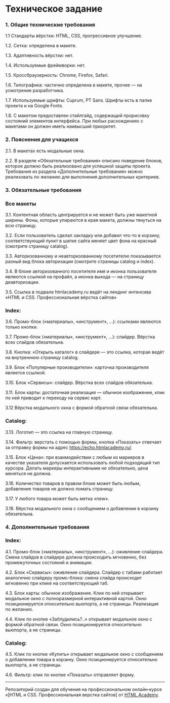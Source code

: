 # Техническое задание

### 1. Общие технические требования

1.1 Стандарты вёрстки: HTML, CSS, прогрессивное улучшение.

1.2. Сетка: определена в макете.

1.3. Адаптивность вёрстки: нет.

1.4. Используемые фреймворки: нет.

1.5. Кроссбраузерность: Chrome, Firefox, Safari.

1.6. Типографика: частично определена в макете, прочее — на усмотрение разработчика.

1.7. Используемые шрифты: Cuprum, PT Sans. Шрифты есть в папке проекта и на Google Fonts.

1.8. С макетом предоставлен стайлгайд, содержащий прорисовку состояний элементов интерфейса. При любых расхождениях с макетами он должен иметь наивысший приоритет.

### 2. Пояснения для учащихся

2.1. В макетах есть модальные окна.

2.2. В разделе «Обязательные требования» описано поведение блоков, которое должно быть реализовано для успешной защиты проекта. Требования из раздела «Дополнительные требования» можно реализовать по желанию для выполнения дополнительных критериев.

### 3. Обязательные требования

### Все макеты

3.1. Контентная область центрируется и не может быть уже макетной ширины. Фоны, которые упираются в края макета, должны тянуться на всю страницу.

3.2. Если пользователь сделал закладку или добавил что-то в корзину, соответствующий пункт в шапке сайта меняет цвет фона на красный (смотрите страницу catalog).

3.3. Авторизованному и неавторизованному посетителю показывается разный вид блока авторизации (смотрите страницы catalog и index).

3.4. В блоке авторизованного посетителя имя и иконка пользователя являются ссылкой на профайл, а иконка выхода — на страницу деавторизации.

3.5. Ссылка в подвале htmlacademy.ru ведёт на лендинг интенсива «HTML и CSS. Профессиональная вёрстка сайтов»
        
### Index:

3.6. Промо-блок («материалы», «инструмент», ...): ссылками являются только кнопки.

3.7. Промо-блок («материалы», «инструмент», ...): слайдер. Вёрстка всех слайдов обязательна.

3.8. Кнопка: «Открыть каталог» в слайдере — это ссылка, которая ведёт на внутреннюю страницу catalog.

3.9. Блок «Популярные производители»: карточка производителя является ссылкой.

3.10. Блок «Сервисы»: слайдер. Вёрстка всех слайдов обязательна.

3.11. Блок карты: достаточная реализация — обычное изображение, клик по ней приводит к переходу на сервис карт.

3.12 Вёрстка модального окна с формой обратной связи обязательна.

### Catalog:

3.13. Логотип — это ссылка на главную страницу.

3.14. Фильтр: верстать с помощью формы, кнопка «Показать» отвечает за отправку формы на адрес https://echo.htmlacademy.ru/.

3.15. Блок «Цена»: при взаимодействии с любым из маркеров в качестве указателя допускается использовать любой подходящий тип курсора. Делать маркеры интерактивными не обязательно, цена меняться не должна.

3.16. Количество товаров в правом блоке может быть любым, добавление товаров не должно ломать страницу.

3.17. У любого товара может быть метка «new».

3.18. Вёрстка модального окна с сообщением о добавлении в корзину обязательна.

### 4. Дополнительные требования

### Index:

4.1. Промо-блок («материалы», «инструмент», ...): оживление слайдера. Смена слайдов в слайдере должна происходить мгновенно, без промежуточных состояний и анимации.

4.2. Блок «Сервисы»: оживление слайдера. Слайдер с табами работает аналогично слайдеру промо-блока: смена слайда происходит мгновенно при клике на соответствующий таб.

4.3. Блок карты: обычное изображение. Клик по ней открывает модальное окно с полноразмерной интерактивной картой. Окно позиционируется относительно вьюпорта, а не страницы. Реализация по желанию.

4.4. Клик по кнопке «Заблудились?..» открывает модальное окно с формой обратной связи. Окно позиционируется относительно вьюпорта, а не страницы.

### Catalog:

4.5. Клик по кнопке «Купить» открывает модальное окно с сообщением о добавлении товара в корзину. Окно позиционируется относительно вьюпорта, а не страницы.

4.6. Фильтр: клик по кнопке «Показать» отправляет форму.

---

Репозиторий создан для обучения на профессиональном онлайн‑курсе «[HTML и CSS. Профессиональная верстка сайтов] от [HTML Academy](https://htmlacademy.ru).
